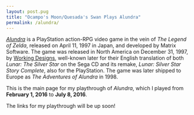 ```yaml
---
layout: post.pug
title: "Ocampo's Moon/Quesada's Swan Plays Alundra"
permalink: /alundra/
---
```


[*Alundra*][al-link] is a PlayStation action-RPG video game in the vein of *The Legend of Zelda*, released on April 11, 1997 in Japan, and developed by Matrix Software. The game was released in North America on December 31, 1997, by [Working Designs][wds], well-known later for their English translation of both *Lunar: The Silver Star* on the Sega CD and its remake, *Lunar: Silver Star Story Complete*, also for the PlayStation. The game was later shipped to Europe as *The Adventures of Alundra* in 1998.

This is the main page for my playthrough of *Alundra*, which I played from **February 1, 2016** to **July 8, 2016**.

The links for my playthrough will be up soon!

[al-link]: https://en.wikipedia.org/wiki/Alundra
[wds]:     https://en.wikipedia.org/wiki/Working_Designs
